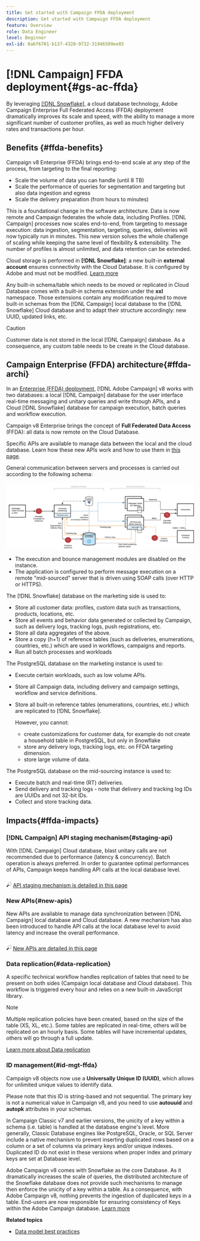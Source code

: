 ```yaml
---
title: Get started with Campaign FFDA deployment
description: Get started with Campaign FFDA deployment
feature: Overview
role: Data Engineer
level: Beginner
exl-id: 0a6f6701-b137-4320-9732-31946509ee03
---
```

# [!DNL Campaign] FFDA deployment{#gs-ac-ffda}

By leveraging [[!DNL Snowflake]](https://www.snowflake.com/), a cloud database technology, Adobe Campaign Enterprise Full Federated Access (FFDA) deployment dramatically improves its scale and speed, with the ability to manage a more significant number of customer profiles, as well as much higher delivery rates and transactions per hour. 

## Benefits {#ffda-benefits}

Campaign v8 Enterprise (FFDA) brings end-to-end scale at any step of the process, from targeting to the final reporting:

* Scale the volume of data you can handle (until 8 TB)
* Scale the performance of queries for segmentation and targeting but also data ingestion and egress
* Scale the delivery preparation (from hours to minutes)

This is a foundational change in the software architecture. Data is now remote and Campaign federates the whole data, including Profiles. [!DNL Campaign] processes now scales end-to-end, from targeting to message execution: data ingestion, segmentation, targeting, queries, deliveries will now typically run in minutes. This new version solves the whole challenge of scaling while keeping the same level of flexibility & extensibility. The number of profiles is almost unlimited, and data retention can be extended.

Cloud storage is performed in **[!DNL Snowflake]**: a new built-in **external account** ensures connectivity with the Cloud Database. It is configured by Adobe and must not be modified. [Learn more](../config/external-accounts.md)

Any built-in schema/table which needs to be moved or replicated in Cloud Database comes with a built-in schema extension under the **xxl** namespace. Those extensions contain any modification required to move built-in schemas from the [!DNL Campaign] local database to the [!DNL Snowflake] Cloud database and to adapt their structure accordingly: new UUID, updated links, etc.

>[!CAUTION]
>
> Customer data is not stored in the local [!DNL Campaign] database. As a consequence, any custom table needs to be create in the Cloud database.
>

## Campaign Enterprise (FFDA) architecture{#ffda-archi}

In an [Enterprise (FFDA) deployment](../architecture/enterprise-deployment.md), [!DNL Adobe Campaign] v8 works with two databases: a local [!DNL Campaign] database for the user interface real-time messaging and unitary queries and write through APIs, and a Cloud [!DNL Snowflake] database for campaign execution, batch queries and workflow execution.

Campaign v8 Enterprise brings the concept of **Full Federated Data Access** (FFDA): all data is now remote on the Cloud Database. 

Specific APIs are available to manage data between the local and the cloud database. Learn how these new APIs work and how to use them in [this page](new-apis.md).

General communication between servers and processes is carried out according to the following schema:

![](assets/architecture.png) 

* The execution and bounce management modules are disabled on the instance.
* The application is configured to perform message execution on a remote "mid-sourced" server that is driven using SOAP calls (over HTTP or HTTPS).

The [!DNL Snowflake] database on the marketing side is used to:

* Store all customer data: profiles, custom data such as transactions, products, locations, etc.
* Store all events and behavior data generated or collected by Campaign, such as delivery logs, tracking logs, push registrations, etc.
* Store all data aggregates of the above.
* Store a copy (h+1) of reference tables (such as deliveries, enumerations, countries, etc.) which are used in workflows, campaigns and reports.
* Run all batch processes and workloads


The PostgreSQL database on the marketing instance is used to:

* Execute certain workloads, such as low volume APIs.
* Store all Campaign data, including delivery and campaign settings, workflow and service definitions.
* Store all built-in reference tables (enumerations, countries, etc.) which are replicated to [!DNL Snowflake].
    
    However, you cannot:
    * create customizations for customer data, for example do not create a household table in PostgreSQL, but only in Snowflake
    * store any delivery logs, tracking logs, etc. on FFDA targeting dimension.
    * store large volume of data.


The PostgreSQL database on the mid-sourcing instance is used to:

* Execute batch and real-time (RT) deliveries.
* Send delivery and tracking logs - note that delivery and tracking log IDs are UUIDs and not 32-bit IDs.
* Collect and store tracking data.


## Impacts{#ffda-impacts}

### [!DNL Campaign] API staging mechanism{#staging-api}

With [!DNL Campaign] Cloud database, blast unitary calls are not recommended due to performance (latency & concurrency). Batch operation is always preferred. In order to guarantee optimal performances of APIs, Campaign keeps handling API calls at the local database level.

![](../assets/do-not-localize/glass.png) [API staging mechanism is detailed in this page](staging.md)

### New APIs{#new-apis}

New APIs are available to manage data synchronization between [!DNL Campaign] local database and Cloud database. A new mechanism has also been introduced to handle API calls at the local database level to avoid latency and increase the overall performance.

![](../assets/do-not-localize/glass.png) [New APIs are detailed in this page](new-apis.md)


### Data replication{#data-replication}

A specific technical workflow handles replication of tables that need to be present on both sides (Campaign  local database and Cloud database). This workflow is triggered every hour and relies on a new built-in JavaScript library.

>[!NOTE]
>
> Multiple replication policies have been created, based on the size of the table (XS, XL, etc.).
> Some tables are replicated in real-time, others will be replicated on an hourly basis. Some tables will have incremental updates, others will go through a full update.
>

[Learn more about Data replication](replication.md)

### ID management{#id-mgt-ffda}

Campaign v8 objects now use a **Universally Unique ID (UUID)**, which allows for unlimited unique values to identify data.

Please note that this ID is string-based and not sequential. The primary key is not a numerical value in Campaign v8, and you need to use **autouuid** and **autopk** attributes in your schemas.

In Campaign Classic v7 and earlier versions, the unicity of a key within a schema (i.e. table) is handled at the database engine's level. More generally, Classic Database engines like PostgreSQL, Oracle, or SQL Server include a native mechanism to prevent inserting duplicated rows based on a column or a set of columns via primary keys and/or unique indexes. Duplicated ID do not exist in these versions when proper index and primary keys are set at Database level.

Adobe Campaign v8 comes with Snowflake as the core Database. As it dramatically increases the scale of queries, the distributed architecture of the Snowflake database does not provide such mechanisms to manage then enforce the unicity of a key within a table. As a consequence, with Adobe Campaign v8, nothing prevents the ingestion of duplicated keys in a table. End-users are now responsible for ensuring consistency of Keys within the Adobe Campaign database. [Learn more](keys.md)

**Related topics**

* [Data model best practices](../dev/datamodel-best-practices.md)
